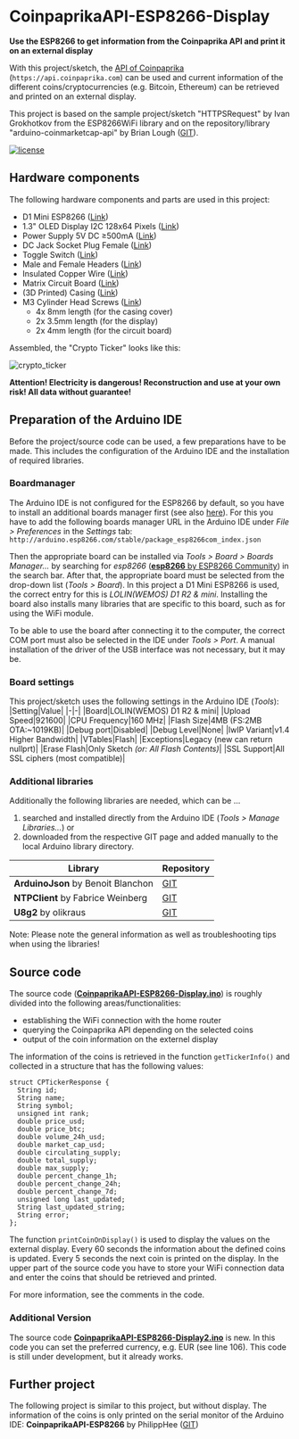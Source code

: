 # CoinpaprikaAPI-ESP8266-Display

**Use the ESP8266 to get information from the Coinpaprika API and print it on an external display**

With this project/sketch, the [API of Coinpaprika](https://api.coinpaprika.com) (`https://api.coinpaprika.com`) can be used and current information of the different coins/cryptocurrencies (e.g. Bitcoin, Ethereum) can be retrieved and printed on an external display.

This project is based on the sample project/sketch "HTTPSRequest" by Ivan Grokhotkov from the ESP8266WiFi library and on the repository/library "arduino-coinmarketcap-api" by Brian Lough ([GIT](https://github.com/witnessmenow/arduino-coinmarketcap-api)).

[![license](https://img.shields.io/badge/license-MIT-orange.svg)](LICENSE)

## Hardware components
The following hardware components and parts are used in this project:
- D1 Mini ESP8266 ([Link](https://amzn.to/2QwETcy))
- 1.3" OLED Display I2C 128x64 Pixels ([Link](https://amzn.to/3e8u20L))
- Power Supply 5V DC &#8805;500mA ([Link](https://amzn.to/3uZEFd8))
- DC Jack Socket Plug Female ([Link](https://amzn.to/3mUrJSJ))
- Toggle Switch ([Link](https://amzn.to/2OUV42W))
- Male and Female Headers ([Link](https://amzn.to/3tsMK9A))
- Insulated Copper Wire ([Link](https://amzn.to/3sqMl6v))
- Matrix Circuit Board ([Link](https://www.reichelt.de/lochrasterplatine-hartpapier-50x100mm-h25pr050-p8268.html))
- (3D Printed) Casing ([Link](https://www.thingiverse.com/thing:4831865))
- M3 Cylinder Head Screws ([Link](https://www.reichelt.de/zylinderkopfschrauben-schlitz-m3-8-mm-szk-m3x8-200-p65693.html))
    - 4x 8mm length (for the casing cover)
    - 2x 3.5mm length (for the display)
    - 2x 4mm length (for the circuit board)

Assembled, the "Crypto Ticker" looks like this:

![crypto_ticker](https://user-images.githubusercontent.com/81238678/115126510-cd84a100-9fcf-11eb-881d-0415081a4e98.jpg)

**Attention! Electricity is dangerous!
Reconstruction and use at your own risk!
All data without guarantee!**

## Preparation of the Arduino IDE
Before the project/source code can be used, a few preparations have to be made. This includes the configuration of the Arduino IDE and the installation of required libraries.

### Boardmanager
The Arduino IDE is not configured for the ESP8266 by default, so you have to install an additional boards manager first (see also [here](https://github.com/esp8266/Arduino)). For this you have to add the following boards manager URL in the Arduino IDE under *File > Preferences* in the *Settings* tab: `http://arduino.esp8266.com/stable/package_esp8266com_index.json`

Then the appropriate board can be installed via *Tools > Board > Boards Manager...* by searching for *esp8266* ([**esp8266** by ESP8266 Community](https://github.com/esp8266/Arduino)) in the search bar. After that, the appropriate board must be selected from the drop-down list (*Tools > Board*). In this project a D1 Mini ESP8266 is used, the correct entry for this is *LOLIN(WEMOS) D1 R2 & mini*. Installing the board also installs many libraries that are specific to this board, such as for using the WiFi module.

To be able to use the board after connecting it to the computer, the correct COM port must also be selected in the IDE under *Tools > Port*. A manual installation of the driver of the USB interface was not necessary, but it may be.

### Board settings
This project/sketch uses the following settings in the Arduino IDE (*Tools*):
|Setting|Value|
|-|-|
|Board|LOLIN(WEMOS) D1 R2 & mini|
|Upload Speed|921600|
|CPU Frequency|160 MHz|
|Flash Size|4MB (FS:2MB OTA:~1019KB)|
|Debug port|Disabled|
|Debug Level|None|
|lwIP Variant|v1.4 Higher Bandwidth|
|VTables|Flash|
|Exceptions|Legacy (new can return nullprt)|
|Erase Flash|Only Sketch *(or: All Flash Contents)*|
|SSL Support|All SSL ciphers (most compatible)|

### Additional libraries
Additionally the following libraries are needed, which can be ...
1. searched and installed directly from the Arduino IDE (*Tools > Manage Libraries...*) or
2. downloaded from the respective GIT page and added manually to the local Arduino library directory.

|Library|Repository|
|-|-|
|**ArduinoJson** by Benoit Blanchon|[GIT](https://github.com/bblanchon/ArduinoJson)|
|**NTPClient** by Fabrice Weinberg|[GIT](https://github.com/arduino-libraries/NTPClient)|
|**U8g2** by olikraus|[GIT](https://github.com/olikraus/u8g2)|

Note: Please note the general information as well as troubleshooting tips when using the libraries!


## Source code
The source code ([**CoinpaprikaAPI-ESP8266-Display.ino**](CoinpaprikaAPI-ESP8266-Display.ino)) is roughly divided into the following areas/functionalities:
- establishing the WiFi connection with the home router
- querying the Coinpaprika API depending on the selected coins
- output of the coin information on the externel display

The information of the coins is retrieved in the function `getTickerInfo()` and collected in a structure that has the following values:
```
struct CPTickerResponse {
  String id;
  String name;
  String symbol;
  unsigned int rank;
  double price_usd;
  double price_btc;
  double volume_24h_usd;
  double market_cap_usd;
  double circulating_supply;
  double total_supply;
  double max_supply;
  double percent_change_1h;
  double percent_change_24h;
  double percent_change_7d;
  unsigned long last_updated;
  String last_updated_string;
  String error;
};
```

The function `printCoinOnDisplay()` is used to display the values on the external display. Every 60 seconds the information about the defined coins is updated. Every 5 seconds the next coin is printed on the display. In the upper part of the source code you have to store your WiFi connection data and enter the coins that should be retrieved and printed.

For more information, see the comments in the code.

### Additional Version 
The source code [**CoinpaprikaAPI-ESP8266-Display2.ino**](CoinpaprikaAPI-ESP8266-Display2.ino) is new. In this code you can set the preferred currency, e.g. EUR (see line 106). This code is still under development, but it already works.

## Further project
The following project is similar to this project, but without display. The information of the coins is only printed on the serial monitor of the Arduino IDE:
**CoinpaprikaAPI-ESP8266** by PhilippHee ([GIT](https://github.com/PhilippHee/CoinpaprikaAPI-ESP8266))
